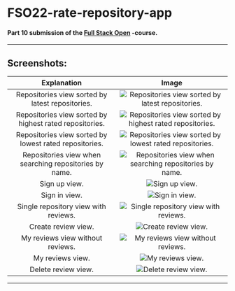 # FSO22-rate-repository-app

#### Part 10 submission of the [Full Stack Open](https://fullstackopen.com/) -course.

---

## Screenshots:

|                       Explanation                       |                                                  Image                                                   |
| :-----------------------------------------------------: | :------------------------------------------------------------------------------------------------------: |
|    Repositories view sorted by latest repositories.     |        ![Repositories view sorted by latest repositories.](./screenshots/latest-repositories.png)        |
| Repositories view sorted by highest rated repositories. | ![Repositories view sorted by highest rated repositories.](./screenshots/highest-rated-repositories.png) |
| Repositories view sorted by lowest rated repositories.  |  ![Repositories view sorted by lowest rated repositories.](./screenshots/lowest-rated-repositories.png)  |
| Repositories view when searching repositories by name.  | ![Repositories view when searching repositories by name.](./screenshots/search-repositories-by-name.png) |
|                      Sign up view.                      |                             ![Sign up view.](./screenshots/sign-up-view.png)                             |
|                      Sign in view.                      |                             ![Sign in view.](./screenshots/sign-in-view.png)                             |
|          Single repository view with reviews.           |      ![Single repository view with reviews.](./screenshots/single-repository-view-with-reviews.png)      |
|                   Create review view.                   |                       ![Create review view.](./screenshots/create-review-view.png)                       |
|            My reviews view without reviews.             |          ![My reviews view without reviews.](./screenshots/my-reviews-view-without-reviews.png)          |
|                    My reviews view.                     |                          ![My reviews view.](./screenshots/my-reviews-view.png)                          |
|                   Delete review view.                   |                       ![Delete review view.](./screenshots/delete-review-view.png)                       |

---
